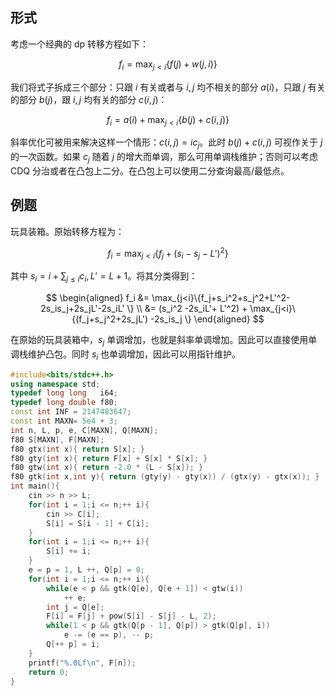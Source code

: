## 形式

考虑一个经典的 dp 转移方程如下：

$$f_i = \max_{j < i}\{f(j) + w(j, i)\}$$

我们将式子拆成三个部分：只跟 $i$ 有关或者与 $i,j$ 均不相关的部分 $a(i)$，只跟 $j$ 有关的部分 $b(j)$，跟 $i,j$ 均有关的部分 $c(i,j)$：

$$f_{i} = a(i) + \max_{j<i} \{b(j)+c(i,j)\}$$

斜率优化可被用来解决这样一个情形：$c(i,j)=ic_j$。此时 $b(j)+c(i,j)$ 可视作关于 $j$ 的一次函数。如果 $c_j$ 随着 $j$ 的增大而单调，那么可用单调栈维护；否则可以考虑 CDQ 分治或者在凸包上二分。在凸包上可以使用二分查询最高/最低点。

## 例题

玩具装箱。原始转移方程为：

$$f_i = \max_{j< i}\{f_j + (s_i-s_j-L')^2\}$$

其中 $s_i = i+\sum_{j\le i}c_i, L'=L+1$。将其分类得到：

$$
\begin{aligned}
f_i &= \max_{j<i}\{f_j+s_i^2+s_j^2+L'^2-2s_is_j+2s_jL'-2s_iL' \} \\
&= (s_i^2 -2s_iL'+ L'^2) + \max_{j<i}\{(f_j+s_j^2+2s_jL') -2s_is_j \}
\end{aligned}
$$

在原始的玩具装箱中，$s_j$ 单调增加，也就是斜率单调增加。因此可以直接使用单调栈维护凸包。同时 $s_i$ 也单调增加，因此可以用指针维护。

```cpp
#include<bits/stdc++.h>
using namespace std;
typedef long long   i64;
typedef long double f80;
const int INF = 2147483647;
const int MAXN= 5e4 + 3;
int n, L, p, e, C[MAXN], Q[MAXN];
f80 S[MAXN], F[MAXN];
f80 gtx(int x){ return S[x]; }
f80 gty(int x){ return F[x] + S[x] * S[x]; }
f80 gtw(int x){ return -2.0 * (L - S[x]); }
f80 gtk(int x,int y){ return (gty(y) - gty(x)) / (gtx(y) - gtx(x)); }
int main(){ 
    cin >> n >> L;
    for(int i = 1;i <= n;++ i){
        cin >> C[i];
        S[i] = S[i - 1] + C[i];
    }
    for(int i = 1;i <= n;++ i){
        S[i] += i;
    }
    e = p = 1, L ++, Q[p] = 0;
    for(int i = 1;i <= n;++ i){
        while(e < p && gtk(Q[e], Q[e + 1]) < gtw(i))
            ++ e;
        int j = Q[e];
        F[i] = F[j] + pow(S[i] - S[j] - L, 2);
        while(1 < p && gtk(Q[p - 1], Q[p]) > gtk(Q[p], i))
            e -= (e == p), -- p;
        Q[++ p] = i;
    }
    printf("%.0Lf\n", F[n]);
    return 0;
}
```
